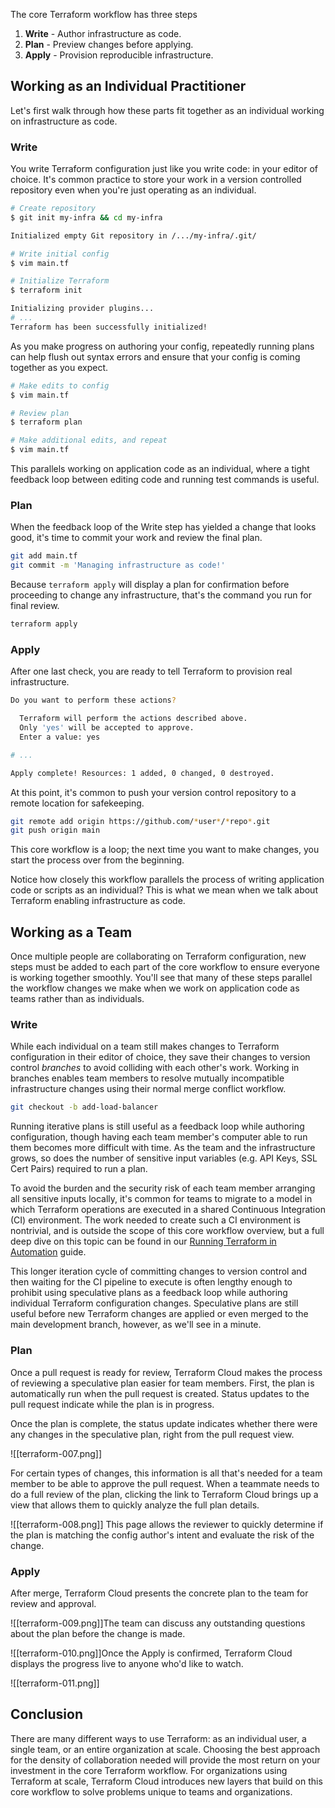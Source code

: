 The core Terraform workflow has three steps

1. **Write** - Author infrastructure as code.
2. **Plan** - Preview changes before applying.
3. **Apply** - Provision reproducible infrastructure.

## Working as an Individual Practitioner

Let's first walk through how these parts fit together as an individual working on infrastructure as code.

### Write

You write Terraform configuration just like you write code: in your editor of choice. It's common practice to store your work in a version controlled repository even when you're just operating as an individual.

```Bash
# Create repository
$ git init my-infra && cd my-infra

Initialized empty Git repository in /.../my-infra/.git/

# Write initial config
$ vim main.tf

# Initialize Terraform
$ terraform init

Initializing provider plugins...
# ...
Terraform has been successfully initialized!
```

As you make progress on authoring your config, repeatedly running plans can help flush out syntax errors and ensure that your config is coming together as you expect.

```Bash
# Make edits to config
$ vim main.tf

# Review plan
$ terraform plan

# Make additional edits, and repeat
$ vim main.tf
```

This parallels working on application code as an individual, where a tight feedback loop between editing code and running test commands is useful.

### Plan

When the feedback loop of the Write step has yielded a change that looks good, it's time to commit your work and review the final plan.

```Bash
git add main.tf
git commit -m 'Managing infrastructure as code!'
```

Because `terraform apply` will display a plan for confirmation before proceeding to change any infrastructure, that's the command you run for final review.

```Bash
terraform apply
```

### Apply

After one last check, you are ready to tell Terraform to provision real infrastructure.

```Bash
Do you want to perform these actions?

  Terraform will perform the actions described above.
  Only 'yes' will be accepted to approve.
  Enter a value: yes

# ...

Apply complete! Resources: 1 added, 0 changed, 0 destroyed.
```

At this point, it's common to push your version control repository to a remote location for safekeeping.

```Bash
git remote add origin https://github.com/*user*/*repo*.git
git push origin main
```

This core workflow is a loop; the next time you want to make changes, you start the process over from the beginning.

Notice how closely this workflow parallels the process of writing application code or scripts as an individual? This is what we mean when we talk about Terraform enabling infrastructure as code.

## Working as a Team

Once multiple people are collaborating on Terraform configuration, new steps must be added to each part of the core workflow to ensure everyone is working together smoothly. You'll see that many of these steps parallel the workflow changes we make when we work on application code as teams rather than as individuals.

### Write

While each individual on a team still makes changes to Terraform configuration in their editor of choice, they save their changes to version control _branches_ to avoid colliding with each other's work. Working in branches enables team members to resolve mutually incompatible infrastructure changes using their normal merge conflict workflow.

```Bash
git checkout -b add-load-balancer
```

Running iterative plans is still useful as a feedback loop while authoring configuration, though having each team member's computer able to run them becomes more difficult with time. As the team and the infrastructure grows, so does the number of sensitive input variables (e.g. API Keys, SSL Cert Pairs) required to run a plan.

To avoid the burden and the security risk of each team member arranging all sensitive inputs locally, it's common for teams to migrate to a model in which Terraform operations are executed in a shared Continuous Integration (CI) environment. The work needed to create such a CI environment is nontrivial, and is outside the scope of this core workflow overview, but a full deep dive on this topic can be found in our [Running Terraform in Automation](https://developer.hashicorp.com/terraform/tutorials/automation/automate-terraform?utm_source=WEBSITE&utm_medium=WEB_IO&utm_offer=ARTICLE_PAGE&utm_content=DOCS) guide.

This longer iteration cycle of committing changes to version control and then waiting for the CI pipeline to execute is often lengthy enough to prohibit using speculative plans as a feedback loop while authoring individual Terraform configuration changes. Speculative plans are still useful before new Terraform changes are applied or even merged to the main development branch, however, as we'll see in a minute.  

### Plan

Once a pull request is ready for review, Terraform Cloud makes the process of reviewing a speculative plan easier for team members. First, the plan is automatically run when the pull request is created. Status updates to the pull request indicate while the plan is in progress.

Once the plan is complete, the status update indicates whether there were any changes in the speculative plan, right from the pull request view.

![[terraform-007.png]]

For certain types of changes, this information is all that's needed for a team member to be able to approve the pull request. When a teammate needs to do a full review of the plan, clicking the link to Terraform Cloud brings up a view that allows them to quickly analyze the full plan details.

![[terraform-008.png]]
This page allows the reviewer to quickly determine if the plan is matching the config author's intent and evaluate the risk of the change.

### Apply

After merge, Terraform Cloud presents the concrete plan to the team for review and approval.

![[terraform-009.png]]The team can discuss any outstanding questions about the plan before the change is made.

![[terraform-010.png]]Once the Apply is confirmed, Terraform Cloud displays the progress live to anyone who'd like to watch.

![[terraform-011.png]]

## Conclusion

There are many different ways to use Terraform: as an individual user, a single team, or an entire organization at scale. Choosing the best approach for the density of collaboration needed will provide the most return on your investment in the core Terraform workflow. For organizations using Terraform at scale, Terraform Cloud introduces new layers that build on this core workflow to solve problems unique to teams and organizations.